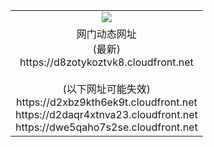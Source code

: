 ﻿<table>
  <tr></tr>
  <tr><td colspan=2 align=center><img src="https://d8zotykoztvk8.cloudfront.net/Up/oGate.jpg" /></td></tr>
  <tr><td colspan=2 align=center>网门动态网址<br/>(最新)
<br>https://d8zotykoztvk8.cloudfront.net
<br/><br/>(以下网址可能失效)
<br>https://d2xbz9kth6ek9t.cloudfront.net
<br>https://d2daqr4xtnva23.cloudfront.net
<br>https://dwe5qaho7s2se.cloudfront.net
    </td>
  </tr>
</table>
